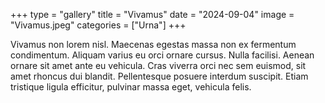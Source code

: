 +++
type = "gallery"
title = "Vivamus"
date = "2024-09-04"
image = "Vivamus.jpeg"
categories = ["Urna"]
+++

Vivamus non lorem nisl. Maecenas egestas massa non ex fermentum condimentum. Aliquam varius eu orci ornare cursus. Nulla facilisi. Aenean ornare sit amet ante eu vehicula. Cras viverra orci nec sem euismod, sit amet rhoncus dui blandit. Pellentesque posuere interdum suscipit. Etiam tristique ligula efficitur, pulvinar massa eget, vehicula felis.
